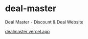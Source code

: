 # deal-master
Deal Master - Discount &amp; Deal Website 

[dealmaster.vercel.app](https://dealmaster.vercel.app)
